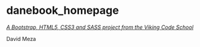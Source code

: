 # danebook_homepage

*[A Bootstrap, HTML5, CSS3 and SASS project from the Viking Code School](http://www.vikingcodeschool.com)*

David Meza
